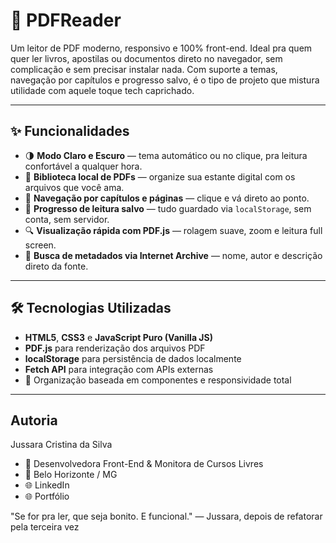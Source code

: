 # 📖 PDFReader

Um leitor de PDF moderno, responsivo e 100% front-end. Ideal pra quem quer ler livros, apostilas ou documentos direto no navegador, sem complicação e sem precisar instalar nada. Com suporte a temas, navegação por capítulos e progresso salvo, é o tipo de projeto que mistura utilidade com aquele toque tech caprichado.

---

## ✨ Funcionalidades

- 🌗 **Modo Claro e Escuro** — tema automático ou no clique, pra leitura confortável a qualquer hora.
- 📂 **Biblioteca local de PDFs** — organize sua estante digital com os arquivos que você ama.
- 🧭 **Navegação por capítulos e páginas** — clique e vá direto ao ponto.
- 💾 **Progresso de leitura salvo** — tudo guardado via `localStorage`, sem conta, sem servidor.
- 🔍 **Visualização rápida com PDF.js** — rolagem suave, zoom e leitura full screen.
- 📡 **Busca de metadados via Internet Archive** — nome, autor e descrição direto da fonte.

---

## 🛠 Tecnologias Utilizadas

- **HTML5**, **CSS3** e **JavaScript Puro (Vanilla JS)**
- **PDF.js** para renderização dos arquivos PDF
- **localStorage** para persistência de dados localmente
- **Fetch API** para integração com APIs externas
- 💅 Organização baseada em componentes e responsividade total

---
## Autoria
Jussara Cristina da Silva
- 💼 Desenvolvedora Front-End & Monitora de Cursos Livres
- 📍 Belo Horizonte / MG
- 🌐 LinkedIn
- 🌐 Portfólio

"Se for pra ler, que seja bonito. E funcional." — Jussara, depois de refatorar pela terceira vez

